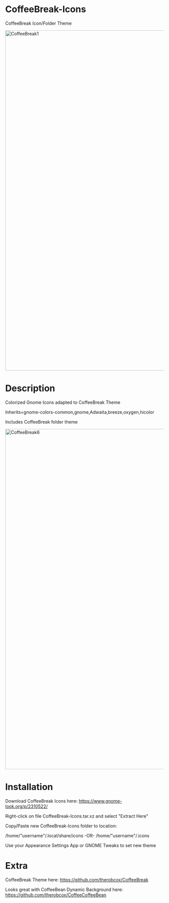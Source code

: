 # CoffeeBreak-Icons
CoffeeBreak Icon/Folder Theme

<img width="1920" height="1080" alt="CoffeeBreak1" src="https://github.com/user-attachments/assets/bce97eed-362b-4e56-9064-009ac3577134" />

# Description
Colorized Gnome Icons adapted to CoffeeBreak Theme

Inherits=gnome-colors-common,gnome,Adwaita,breeze,oxygen,hicolor

Includes CoffeeBreak folder theme

<img width="1920" height="1080" alt="CoffeeBreak6" src="https://github.com/user-attachments/assets/6030ec0d-6817-4d65-8d84-28bc072efc45" />

# Installation
Download CoffeeBreak Icons here: <a href="https://www.gnome-look.org/p/2310522/">https://www.gnome-look.org/p/2310522/</a>

Right-click on file CoffeeBreak-Icons.tar.xz and select "Extract Here"

Copy/Paste new CoffeeBreak-Icons folder to location:

/home/"username"/.local/share/icons
-OR-
/home/"username"/.icons

Use your Appearance Settings App or GNOME Tweaks to set new theme

# Extra

CoffeeBreak Theme here: <a href="https://github.com/therobcox/CoffeeBreak">https://github.com/therobcox/CoffeeBreak</a>

Looks great with CoffeeBean Dynamic Background here: <a href="https://github.com/therobcox/CoffeeBean">https://github.com/therobcox/CoffeeCoffeeBean</a>

